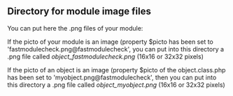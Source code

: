 
Directory for module image files
--------------------------------

You can put here the .png files of your module:


If the picto of your module is an image (property $picto has been set to 'fastmodulecheck.png@fastmodulecheck', you can put into this
directory a .png file called *object_fastmodulecheck.png* (16x16 or 32x32 pixels)


If the picto of an object is an image (property $picto of the object.class.php has been set to 'myobject.png@fastmodulecheck', then you can put into this
directory a .png file called *object_myobject.png* (16x16 or 32x32 pixels)

